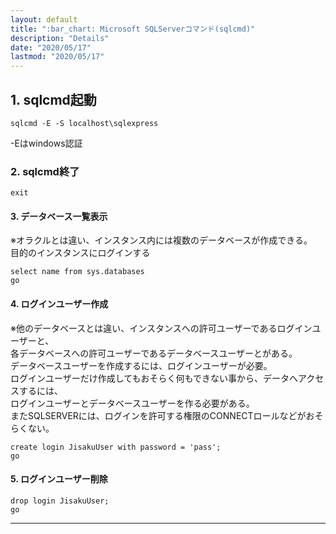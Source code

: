 ```yaml
---
layout: default
title: ":bar_chart: Microsoft SQLServerコマンド(sqlcmd)"
description: "Details"
date: "2020/05/17"
lastmod: "2020/05/17"
---
```


## 1. sqlcmd起動

```:prompt
sqlcmd -E -S localhost\sqlexpress
```

\-Eはwindows認証

### 2. sqlcmd終了

```:prompt
exit
```

#### 3. データベース一覧表示

※オラクルとは違い、インスタンス内には複数のデータベースが作成できる。  
目的のインスタンスにログインする

```:prompt
select name from sys.databases
go
```

#### 4. ログインユーザー作成

※他のデータベースとは違い、インスタンスへの許可ユーザーであるログインユーザーと、  
各データベースへの許可ユーザーであるデータベースユーザーとがある。  
データベースユーザーを作成するには、ログインユーザーが必要。  
ログインユーザーだけ作成してもおそらく何もできない事から、データへアクセスするには、  
ログインユーザーとデータベースユーザーを作る必要がある。  
またSQLSERVERには、ログインを許可する権限のCONNECTロールなどがおそらくない。  

```:prompt
create login JisakuUser with password = 'pass';
go
```

#### 5. ログインユーザー削除

```:prompt
drop login JisakuUser;
go
```

* * *
